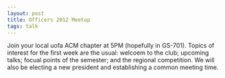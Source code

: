 ```yaml
---
layout: post
title: Officers 2012 Meetup
tags: talk
---
```


Join your local uofa ACM chapter at 5PM (hopefully in GS-701). Topics of
interest for the first week are the usual: welcoem to the club; upcoming
talks; focual points of the semester; and the regional competition. We will
also be electing a new president and establishing a common meeting time.
